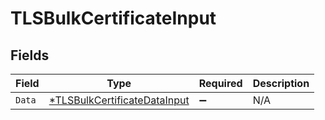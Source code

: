 # TLSBulkCertificateInput


## Fields

| Field                                                                              | Type                                                                               | Required                                                                           | Description                                                                        |
| ---------------------------------------------------------------------------------- | ---------------------------------------------------------------------------------- | ---------------------------------------------------------------------------------- | ---------------------------------------------------------------------------------- |
| `Data`                                                                             | [*TLSBulkCertificateDataInput](../../models/shared/tlsbulkcertificatedatainput.md) | :heavy_minus_sign:                                                                 | N/A                                                                                |